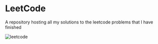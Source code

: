 # LeetCode

A repository hosting all my solutions to the leetcode problems that I have finished


![leetcode](https://user-images.githubusercontent.com/66279068/184936871-03edcba5-0df0-46f7-b416-718a5c22599f.PNG)

